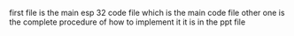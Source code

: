 first file is the main esp 32 code file which is the main code file 
other one is the complete procedure of how to implement it it is in the ppt file 
